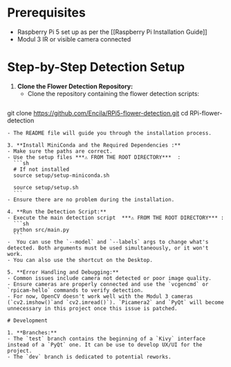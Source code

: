 # Prerequisites

- Raspberry Pi 5 set up as per the [[Raspberry Pi Installation Guide]] 
- Modul 3 IR or visible camera connected

# Step-by-Step Detection Setup

1. **Clone the Flower Detection Repository:**
   - Clone the repository containing the flower detection scripts:
      ```sh
git clone https://github.com/Encila/RPi5-flower-detection.git
cd RPi-flower-detection
   ```
   - The README file will guide you through the installation process.

3. **Install MiniConda and the Required Dependencies :** 
   - Make sure the paths are correct.
   - Use the setup files ***⚠️ FROM THE ROOT DIRECTORY***  :
     ```sh
     # If not installed
     source setup/setup-miniconda.sh
     
     source setup/setup.sh
     ```
   - Ensure there are no problem during the installation. 

4. **Run the Detection Script:**
   - Execute the main detection script  ***⚠️ FROM THE ROOT DIRECTORY*** :
     ```sh
     python src/main.py
     ```
   -  You can use the `--model` and `--labels` args to change what's detected. Both arguments must be used simultaneously, or it won't work.
   - You can also use the shortcut on the Desktop.

5. **Error Handling and Debugging:**
   - Common issues include camera not detected or poor image quality.
   - Ensure cameras are properly connected and use the `vcgencmd` or `rpicam-hello` commands to verify detection.
   - For now, OpenCV doesn't work well with the Modul 3 cameras (`cv2.imshow()`and `cv2.imread()`). `Picamera2` and `PyQt` will become unnecessary in this project once this issue is patched.

# Development 

1. **Branches:**
   - The `test` branch contains the beginning of a `Kivy` interface instead of a `PyQt` one. It can be use to develop UX/UI for the project.
   - The `dev` branch is dedicated to potential reworks.